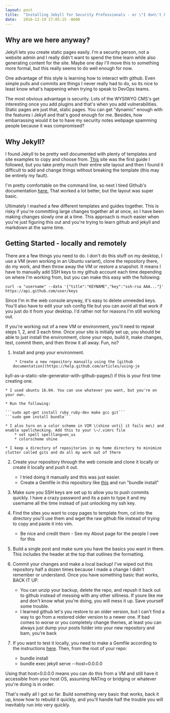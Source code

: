 ```yaml
---
layout:	post
title:  "Installing Jekyll for Security Professionals - or \"I don\'t know what I\'m doing\""
date:   2016-12-19 17:05:15 -0600
---
```


## Why are we here anyway?

Jekyll lets you create static pages easily. I'm a security person, not a website admin and I really didn't want to spend the time learn while also generating content for the site. Maybe one day I'll move this to something more formal, but this really seems to do well enough for now. 

One advantage of this style is learning how to interact with github. Even simple pulls and commits are things I never really had to do, so its nice to least know what's happening when trying to speak to DevOps teams. 

The most obvious advantage is security. Lots of the WYSIWYG CMS's get interesting once you add plugins and that's when you add vulnerabilities. Static pages are just that, static pages. You can get "dynamic" enough with the features i Jekyll and that's good enough for me. Besides, how embarrassing would it be to have my security notes webpage spamming people because it was compromised?

## Why Jekyll?

I found Jekyll to be pretty well documented with plenty of templates and site examples to copy and choose from. [This](https://www.smashingmagazine.com/2014/08/build-blog-jekyll-github-pages/) site was the first guide I followed, but you take pretty much their entire site layout and then I found it difficult to add and change things without breaking the template \(this may be entirely my fault\). 

I'm pretty comfortable on the command line, so next I tired Github's documentation [here.](https://help.github.com/articles/using-jekyll-as-a-static-site-generator-with-github-pages/) That worked a lot better, but the layout was super basic. 

Ultimately I mashed a few different templates and guides together. This is risky if you're committing large changes together all at once, so I have been making changes slowly one at a time. This approach is much easier when you're just figuring this out and you're trying to learn github and jekyll and markdown at the same time. 

## Getting Started - locally and remotely

There are a few things you need to do. I don't do this stuff on my desktop, I use a VM \(even working in an Ubuntu variant\), clone the repository there, do my work, and then throw away the VM or restore a snapshot. It means I have to manually add SSH keys to my github account each time depending on where I'm working from, but you can make this easy with the following:

```curl -u "username" --data '{"title":"KEYNAME","key":"ssh-rsa AAA..."}' https://api.github.com/user/keys ``` 

Since I'm in the web console anyway, it's easy to delete unneeded keys. You'll also have to edit your ssh config file but you can avoid all that work if you just do it from your desktop. I'd rather not for reasons I'm still working out.  

If you're working out of a new VM or environment, you'll need to repeat steps 1, 2, and 3 each time. Once your site is initially set up, you should be able to just install the environment, clone your repo, build it, make changes, test, commit them, and then throw it all away. Fun, no? 

1. Install and prep your environment. 

        * Create a new repository manually using the [github documentation](https://help.github.com/articles/using-je
kyll-as-a-static-site-generator-with-github-pages/) if this is your first time creating one.

	* I used ubuntu 16.04. You can use whatever you want, but you're on your own. 

	* Run the following:

	```sudo apt-get install ruby ruby-dev make gcc git```
	```sudo gem install bundle```

	* I also turn on a color scheme in VIM \(shine until it fails me\) and enable spellchecking. Add this to your \~/.vimrc file
		* set spell spelllang=en_us
		* colorscheme shine

	* I keep a directory of repositories in my home directory to minimize clutter called gits and do all my work out of there

2. Create your repository through the web console and clone it locally or create it locally and push it out.

	* I tried doing it manually and this was just easier.
	* Create a Gemfile in this repository like [this](https://help.github.com/articles/setting-up-your-github-pages-site-locally-with-jekyll/) and run "bundle install"

3. Make sure you SSH keys are set up to allow you to push commits quickly. I have a crazy password and its a pain to type it and my username all the time instead of just unlocking my ssh key.  

4. Find the sites you want to copy pages to template from, cd into the directory you'll use them and wget the raw github file instead of trying to copy and paste it into vim.

	* Be nice and credit them - See my About page for the people I owe for this

5. Build a single post and make sure you have the basics you want in there. This includes the header at the top that outlines the formatting. 

6. Commit your changes and make a local backup! I've wiped out this repository half a dozen times because I made a change I didn't remember or understand. Once you have something basic that works, BACK IT UP. 

	* You can unzip your backup, delete the repo, and repush it back out to github instead of messing with any other silliness. If youre like me and don't know what you're doing, you will mess it up. Save yourself some trouble.
	* I learned github let's you restore to an older version, but I can't find a way to go from a restored older version to a newer one. If bad comes to worse or you completely change themes, at least you can always just dump your posts folder into your new repository and bam, you're back

7. If you want to test it locally, you need to make a Gemfile according to the instructions [here](https://help.github.com/articles/using-jekyll-as-a-static-site-generator-with-github-pages/). Then, from the root of your repo: 

	* bundle install
	* bundle exec jekyll serve --host=0.0.0.0

Using that host=0.0.0.0 means you can do this from a VM and still have it accessible from your host OS, assuming NATing or bridging or whatever you're doing is in order. 

That's really all I got so far. Build something very basic that works, back it up, know how to rebuild it quickly, and you'll handle half the trouble you will inevitably run into very quickly. 

